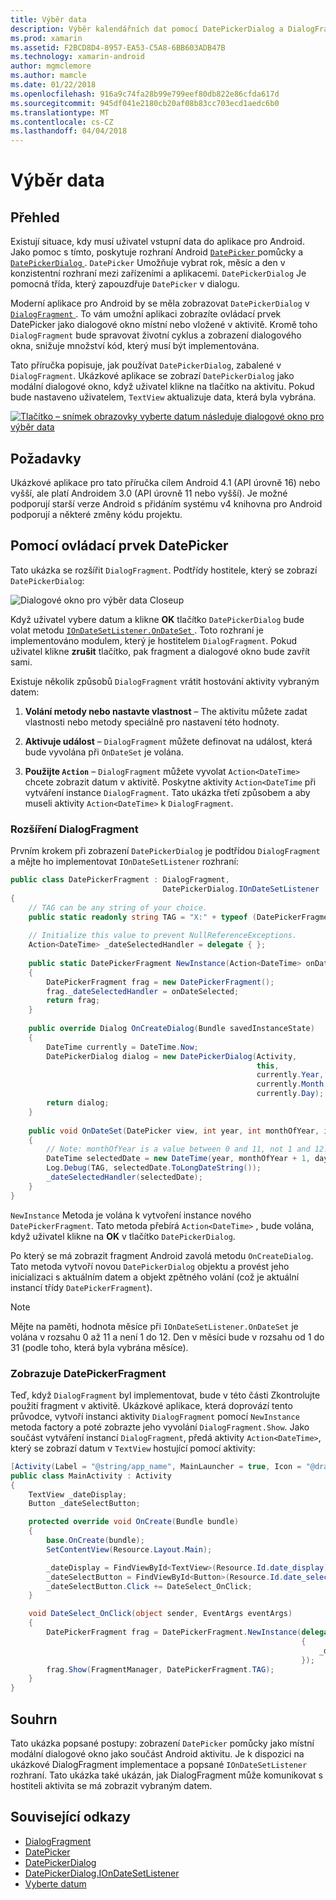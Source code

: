 ```yaml
---
title: Výběr data
description: Výběr kalendářních dat pomocí DatePickerDialog a DialogFragment
ms.prod: xamarin
ms.assetid: F2BCD8D4-8957-EA53-C5A8-6BB603ADB47B
ms.technology: xamarin-android
author: mgmclemore
ms.author: mamcle
ms.date: 01/22/2018
ms.openlocfilehash: 916a9c74fa28b99e799eef80db822e86cfda617d
ms.sourcegitcommit: 945df041e2180cb20af08b83cc703ecd1aedc6b0
ms.translationtype: MT
ms.contentlocale: cs-CZ
ms.lasthandoff: 04/04/2018
---
```

# <a name="date-picker"></a>Výběr data

## <a name="overview"></a>Přehled

Existují situace, kdy musí uživatel vstupní data do aplikace pro Android. Jako pomoc s tímto, poskytuje rozhraní Android [ `DatePicker` ](https://developer.xamarin.com/api/type/Android.Widget.DatePicker/) pomůcky a [ `DatePickerDialog` ](https://developer.xamarin.com/api/type/Android.App.DatePickerDialog/) . `DatePicker` Umožňuje vybrat rok, měsíc a den v konzistentní rozhraní mezi zařízeními a aplikacemi. `DatePickerDialog` Je pomocná třída, který zapouzdřuje `DatePicker` v dialogu.

Moderní aplikace pro Android by se měla zobrazovat `DatePickerDialog` v [ `DialogFragment` ](https://developer.xamarin.com/api/type/Android.App.DialogFragment/). To vám umožní aplikaci zobrazíte ovládací prvek DatePicker jako dialogové okno místní nebo vložené v aktivitě. Kromě toho `DialogFragment` bude spravovat životní cyklus a zobrazení dialogového okna, snižuje množství kód, který musí být implementována.

Tato příručka popisuje, jak používat `DatePickerDialog`, zabalené v `DialogFragment`. Ukázkové aplikace se zobrazí `DatePickerDialog` jako modální dialogové okno, když uživatel klikne na tlačítko na aktivitu. Pokud bude nastaveno uživatelem, `TextView` aktualizuje data, která byla vybrána.

[![Tlačítko – snímek obrazovky vyberte datum následuje dialogové okno pro výběr data](date-picker-images/image-01-sml.png)](date-picker-images/image-01.png#lightbox)

## <a name="requirements"></a>Požadavky

Ukázkové aplikace pro tato příručka cílem Android 4.1 (API úrovně
16) nebo vyšší, ale platí Androidem 3.0 (API úrovně 11 nebo vyšší). Je možné podporují starší verze Android s přidáním systému v4 knihovna pro Android podporují a některé změny kódu projektu.

## <a name="using-the-datepicker"></a>Pomocí ovládací prvek DatePicker

Tato ukázka se rozšířit `DialogFragment`. Podtřídy hostitele, který se zobrazí `DatePickerDialog`:

![Dialogové okno pro výběr data Closeup](date-picker-images/image-02.png)

Když uživatel vybere datum a klikne **OK** tlačítko `DatePickerDialog` bude volat metodu [ `IOnDateSetListener.OnDateSet` ](https://developer.xamarin.com/api/member/Android.App.DatePickerDialog+IOnDateSetListener.OnDateSet/p/Android.Widget.DatePicker/System.Int32/System.Int32/System.Int32/).
Toto rozhraní je implementováno modulem, který je hostitelem `DialogFragment`. Pokud uživatel klikne **zrušit** tlačítko, pak fragment a dialogové okno bude zavřít sami.

Existuje několik způsobů `DialogFragment` vrátit hostování aktivity vybraným datem:

1. **Volání metody nebo nastavte vlastnost** &ndash; The aktivitu můžete zadat vlastnosti nebo metody speciálně pro nastavení této hodnoty.

2. **Aktivuje událost** &ndash; `DialogFragment` můžete definovat na událost, která bude vyvolána při `OnDateSet` je volána.

3. **Použijte `Action`**  &ndash; `DialogFragment` můžete vyvolat `Action<DateTime>` chcete zobrazit datum v aktivitě. Poskytne aktivity `Action<DateTime` při vytváření instance `DialogFragment`. Tato ukázka třetí způsobem a aby museli aktivity `Action<DateTime>` k `DialogFragment`.



### <a name="extending-dialogfragment"></a>Rozšíření DialogFragment

Prvním krokem při zobrazení `DatePickerDialog` je podtřídou `DialogFragment` a mějte ho implementovat `IOnDateSetListener` rozhraní:

```csharp
public class DatePickerFragment : DialogFragment, 
                                  DatePickerDialog.IOnDateSetListener
{
    // TAG can be any string of your choice.
    public static readonly string TAG = "X:" + typeof (DatePickerFragment).Name.ToUpper();
    
    // Initialize this value to prevent NullReferenceExceptions.
    Action<DateTime> _dateSelectedHandler = delegate { };
    
    public static DatePickerFragment NewInstance(Action<DateTime> onDateSelected)
    {
        DatePickerFragment frag = new DatePickerFragment();
        frag._dateSelectedHandler = onDateSelected;
        return frag;
    }
    
    public override Dialog OnCreateDialog(Bundle savedInstanceState)
    {
        DateTime currently = DateTime.Now;
        DatePickerDialog dialog = new DatePickerDialog(Activity, 
                                                       this, 
                                                       currently.Year, 
                                                       currently.Month - 1,
                                                       currently.Day);
        return dialog;
    }
    
    public void OnDateSet(DatePicker view, int year, int monthOfYear, int dayOfMonth)
    {
        // Note: monthOfYear is a value between 0 and 11, not 1 and 12!
        DateTime selectedDate = new DateTime(year, monthOfYear + 1, dayOfMonth);
        Log.Debug(TAG, selectedDate.ToLongDateString());
        _dateSelectedHandler(selectedDate);
    }
}
```

`NewInstance` Metoda je volána k vytvoření instance nového `DatePickerFragment`. Tato metoda přebírá `Action<DateTime>` , bude volána, když uživatel klikne na **OK** v tlačítko `DatePickerDialog`.

Po který se má zobrazit fragment Android zavolá metodu `OnCreateDialog`. Tato metoda vytvoří novou `DatePickerDialog` objektu a provést jeho inicializaci s aktuálním datem a objekt zpětného volání (což je aktuální instancí třídy `DatePickerFragment`).


> [!NOTE]
> Mějte na paměti, hodnota měsíce při `IOnDateSetListener.OnDateSet` je volána v rozsahu 0 až 11 a není 1 do 12. Den v měsíci bude v rozsahu od 1 do 31 (podle toho, která byla vybrána měsíce).



### <a name="showing-the-datepickerfragment"></a>Zobrazuje DatePickerFragment

Teď, když `DialogFragment` byl implementovat, bude v této části Zkontrolujte použití fragment v aktivitě. Ukázkové aplikace, která doprovází tento průvodce, vytvoří instanci aktivity `DialogFragment` pomocí `NewInstance` metoda factory a poté zobrazte jeho vyvolání `DialogFragment.Show`. Jako součást vytváření instancí `DialogFragment`, předá aktivity `Action<DateTime>`, který se zobrazí datum v `TextView` hostující pomocí aktivity:

```csharp
[Activity(Label = "@string/app_name", MainLauncher = true, Icon = "@drawable/icon")]
public class MainActivity : Activity
{
    TextView _dateDisplay;
    Button _dateSelectButton;

    protected override void OnCreate(Bundle bundle)
    {
        base.OnCreate(bundle);
        SetContentView(Resource.Layout.Main);

        _dateDisplay = FindViewById<TextView>(Resource.Id.date_display);
        _dateSelectButton = FindViewById<Button>(Resource.Id.date_select_button);
        _dateSelectButton.Click += DateSelect_OnClick;
    }

    void DateSelect_OnClick(object sender, EventArgs eventArgs)
    {
        DatePickerFragment frag = DatePickerFragment.NewInstance(delegate(DateTime time)
                                                                 {
                                                                     _dateDisplay.Text = time.ToLongDateString();
                                                                 });
        frag.Show(FragmentManager, DatePickerFragment.TAG);
    }
}
```


## <a name="summary"></a>Souhrn

Tato ukázka popsané postupy: zobrazení `DatePicker` pomůcky jako místní modální dialogové okno jako součást Android aktivitu. Je k dispozici na ukázkové DialogFragment implementace a popsané `IOnDateSetListener` rozhraní. Tato ukázka také ukázán, jak DialogFragment může komunikovat s hostiteli aktivita se má zobrazit vybraným datem.


## <a name="related-links"></a>Související odkazy

- [DialogFragment](https://developer.xamarin.com/api/type/Android.App.DialogFragment/)
- [DatePicker](https://developer.xamarin.com/api/type/Android.Widget.DatePicker/)
- [DatePickerDialog](https://developer.xamarin.com/api/type/Android.App.DatePickerDialog/)
- [DatePickerDialog.IOnDateSetListener](https://developer.xamarin.com/api/type/Android.App.DatePickerDialog+IOnDateSetListener/)
- [Vyberte datum](https://github.com/xamarinhttps://developer.xamarin.com/recipes/tree/master/android/controls/datepicker/select_a_date)
